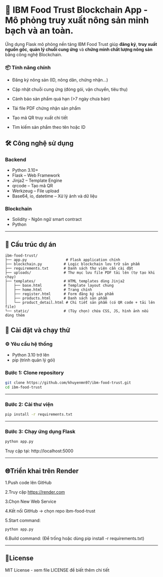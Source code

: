 # 🌾 IBM Food Trust Blockchain App - Mô phỏng truy xuất nông sản minh bạch và an toàn.

Ứng dụng Flask mô phỏng nền tảng IBM Food Trust giúp **đăng ký**, **truy xuất nguồn gốc**, **quản lý chuỗi cung ứng** và **chứng minh chất lượng nông sản** bằng công nghệ Blockchain.

### 📦 Tính năng chính
- Đăng ký nông sản (ID, nông dân, chứng nhận…)

- Cập nhật chuỗi cung ứng (đóng gói, vận chuyển, tiêu thụ)

- Cảnh báo sản phẩm quá hạn (>7 ngày chưa bán)

- Tải file PDF chứng nhận sản phẩm

- Tạo mã QR truy xuất chi tiết

- Tìm kiếm sản phẩm theo tên hoặc ID

## 🛠️ Công nghệ sử dụng

### Backend
- Python 3.10+
- Flask – Web Framework
- Jinja2 – Template Engine
- qrcode – Tạo mã QR
- Werkzeug – File upload
- Base64, io, datetime – Xử lý ảnh và dữ liệu

### Blockchain
- Solidity - Ngôn ngữ smart contract
- Python

---

## 📁 Cấu trúc dự án


```
ibm-food-trust/
├── app.py                  # Flask application chính
├── blockchain.py          # Logic blockchain lưu trữ sản phẩm
├── requirements.txt       # Danh sách thư viện cần cài đặt
├── uploads/               # Thư mục lưu file PDF tải lên (tự tạo khi chạy)
├── templates/             # HTML templates dùng Jinja2
│   ├── base.html          # Template layout chung
│   ├── home.html          # Trang chính
│   ├── register.html      # Form đăng ký sản phẩm
│   ├── products.html      # Danh sách sản phẩm
│   └── product_detail.html # Chi tiết sản phẩm (có QR code + tải lên file)
└── static/                # (Tùy chọn) chứa CSS, JS, hình ảnh nếu dùng thêm
```

## 🚀 Cài đặt và chạy thử

### ⚙️ Yêu cầu hệ thống
- Python 3.10 trở lên
- pip (trình quản lý gói)
  
### Bước 1: Clone repository

```bash
git clone https://github.com/khuyenmn97/ibm-food-trust.git
cd ibm-food-trust
```

---

### Bước 2: Cài thư viện

```bash
pip install -r requirements.txt
```

---

### Bước 3: Chạy ứng dụng Flask

```bash
python app.py
```

Truy cập tại: http://localhost:5000

---

## 🌐Triển khai trên Render 

  1.Push code lên GitHub
  
  2.Truy cập https://render.com
  
  3.Chọn New Web Service
  
  4.Kết nối GitHub → chọn repo ibm-food-trust
  
  5.Start command:
  
    python app.py
  6.Build command: (Để trống hoặc dùng pip install -r requirements.txt)

  ---
  ## 📄License
  MIT License - xem file LICENSE để biết thêm chi tiết
